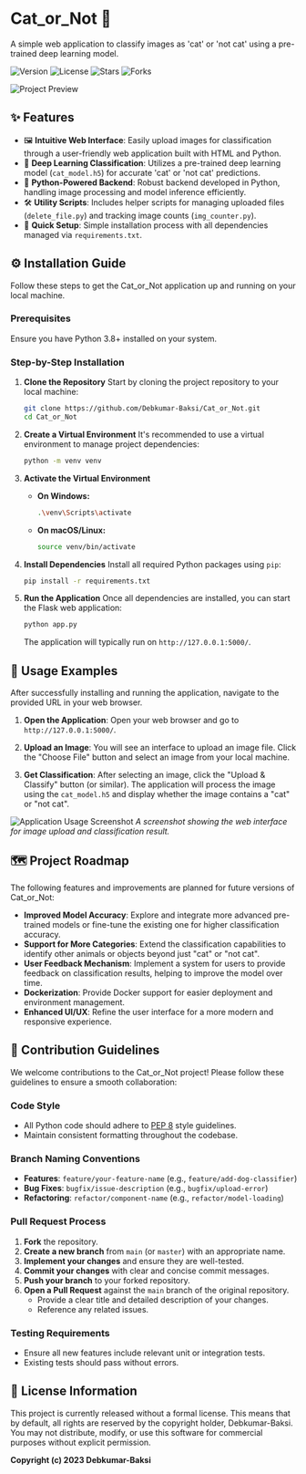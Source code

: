 # Cat_or_Not 🐾

A simple web application to classify images as 'cat' or 'not cat' using a pre-trained deep learning model.

![Version](https://img.shields.io/badge/version-1.0.0-blue)
![License](https://img.shields.io/badge/license-None-lightgrey)
![Stars](https://img.shields.io/github/stars/Debkumar-Baksi/Cat_or_Not?style=social)
![Forks](https://img.shields.io/github/forks/Debkumar-Baksi/Cat_or_Not?style=social)

![Project Preview](/preview_example.png)


## ✨ Features

*   🖼️ **Intuitive Web Interface**: Easily upload images for classification through a user-friendly web application built with HTML and Python.
*   🧠 **Deep Learning Classification**: Utilizes a pre-trained deep learning model (`cat_model.h5`) for accurate 'cat' or 'not cat' predictions.
*   🐍 **Python-Powered Backend**: Robust backend developed in Python, handling image processing and model inference efficiently.
*   🛠️ **Utility Scripts**: Includes helper scripts for managing uploaded files (`delete_file.py`) and tracking image counts (`img_counter.py`).
*   🚀 **Quick Setup**: Simple installation process with all dependencies managed via `requirements.txt`.


## ⚙️ Installation Guide

Follow these steps to get the Cat_or_Not application up and running on your local machine.

### Prerequisites

Ensure you have Python 3.8+ installed on your system.

### Step-by-Step Installation

1.  **Clone the Repository**
    Start by cloning the project repository to your local machine:

    ```bash
    git clone https://github.com/Debkumar-Baksi/Cat_or_Not.git
    cd Cat_or_Not
    ```

2.  **Create a Virtual Environment**
    It's recommended to use a virtual environment to manage project dependencies:

    ```bash
    python -m venv venv
    ```

3.  **Activate the Virtual Environment**
    *   **On Windows:**
        ```bash
        .\venv\Scripts\activate
        ```
    *   **On macOS/Linux:**
        ```bash
        source venv/bin/activate
        ```

4.  **Install Dependencies**
    Install all required Python packages using `pip`:

    ```bash
    pip install -r requirements.txt
    ```

5.  **Run the Application**
    Once all dependencies are installed, you can start the Flask web application:

    ```bash
    python app.py
    ```

    The application will typically run on `http://127.0.0.1:5000/`.


## 🚀 Usage Examples

After successfully installing and running the application, navigate to the provided URL in your web browser.

1.  **Open the Application**:
    Open your web browser and go to `http://127.0.0.1:5000/`.

2.  **Upload an Image**:
    You will see an interface to upload an image file. Click the "Choose File" button and select an image from your local machine.

3.  **Get Classification**:
    After selecting an image, click the "Upload & Classify" button (or similar). The application will process the image using the `cat_model.h5` and display whether the image contains a "cat" or "not cat".

![Application Usage Screenshot]([placeholder])
*A screenshot showing the web interface for image upload and classification result.*


## 🗺️ Project Roadmap

The following features and improvements are planned for future versions of Cat_or_Not:

*   **Improved Model Accuracy**: Explore and integrate more advanced pre-trained models or fine-tune the existing one for higher classification accuracy.
*   **Support for More Categories**: Extend the classification capabilities to identify other animals or objects beyond just "cat" or "not cat".
*   **User Feedback Mechanism**: Implement a system for users to provide feedback on classification results, helping to improve the model over time.
*   **Dockerization**: Provide Docker support for easier deployment and environment management.
*   **Enhanced UI/UX**: Refine the user interface for a more modern and responsive experience.


## 🤝 Contribution Guidelines

We welcome contributions to the Cat_or_Not project! Please follow these guidelines to ensure a smooth collaboration:

### Code Style

*   All Python code should adhere to [PEP 8](https://www.python.org/dev/peps/pep-0008/) style guidelines.
*   Maintain consistent formatting throughout the codebase.

### Branch Naming Conventions

*   **Features**: `feature/your-feature-name` (e.g., `feature/add-dog-classifier`)
*   **Bug Fixes**: `bugfix/issue-description` (e.g., `bugfix/upload-error`)
*   **Refactoring**: `refactor/component-name` (e.g., `refactor/model-loading`)

### Pull Request Process

1.  **Fork** the repository.
2.  **Create a new branch** from `main` (or `master`) with an appropriate name.
3.  **Implement your changes** and ensure they are well-tested.
4.  **Commit your changes** with clear and concise commit messages.
5.  **Push your branch** to your forked repository.
6.  **Open a Pull Request** against the `main` branch of the original repository.
    *   Provide a clear title and detailed description of your changes.
    *   Reference any related issues.

### Testing Requirements

*   Ensure all new features include relevant unit or integration tests.
*   Existing tests should pass without errors.


## 📄 License Information

This project is currently released without a formal license. This means that by default, all rights are reserved by the copyright holder, Debkumar-Baksi. You may not distribute, modify, or use this software for commercial purposes without explicit permission.

**Copyright (c) 2023 Debkumar-Baksi**
